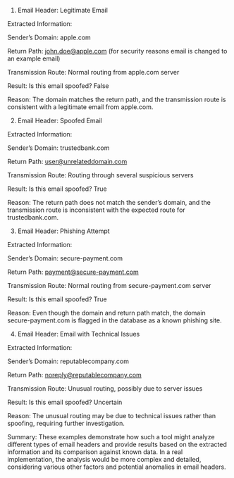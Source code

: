 1. Email Header: Legitimate Email

Extracted Information:

Sender’s Domain: apple.com

Return Path: john.doe@apple.com (for security reasons email is changed to an example email)

Transmission Route: Normal routing from apple.com server

Result: Is this email spoofed? False

Reason: The domain matches the return path, and the transmission route is consistent with a legitimate email from apple.com.





2. Email Header: Spoofed Email

Extracted Information:

Sender’s Domain: trustedbank.com

Return Path: user@unrelateddomain.com

Transmission Route: Routing through several suspicious servers

Result: Is this email spoofed? True

Reason: The return path does not match the sender’s domain, and the transmission route is inconsistent with the expected route for trustedbank.com.





3. Email Header: Phishing Attempt

Extracted Information:

Sender’s Domain: secure-payment.com

Return Path: payment@secure-payment.com

Transmission Route: Normal routing from secure-payment.com server

Result: Is this email spoofed? True

Reason: Even though the domain and return path match, the domain secure-payment.com is flagged in the database as a known phishing site.





4. Email Header: Email with Technical Issues

Extracted Information:

Sender’s Domain: reputablecompany.com

Return Path: noreply@reputablecompany.com

Transmission Route: Unusual routing, possibly due to server issues

Result: Is this email spoofed? Uncertain

Reason: The unusual routing may be due to technical issues rather than spoofing, requiring further investigation.



Summary: These examples demonstrate how such a tool might analyze different types of email headers and provide results based on the extracted information and its comparison against known data. In a real implementation, the analysis would be more complex and detailed, considering various other factors and potential anomalies in email headers.
